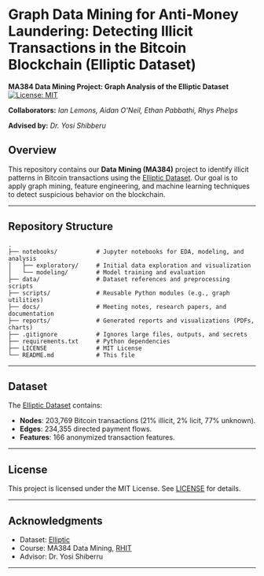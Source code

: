 # Graph Data Mining for Anti-Money Laundering: Detecting Illicit Transactions in the Bitcoin Blockchain (Elliptic Dataset) 

**MA384 Data Mining Project: Graph Analysis of the Elliptic Dataset**  
[![License: MIT](https://img.shields.io/badge/License-MIT-yellow.svg)](https://opensource.org/licenses/MIT)  

**Collaborators:** *Ian Lemons, Aidan O'Neil, Ethan Pabbathi, Rhys Phelps*

**Advised by:** *Dr. Yosi Shibberu*


## Overview  
This repository contains our **Data Mining (MA384)** project to identify illicit patterns in Bitcoin transactions using the [Elliptic Dataset](https://www.kaggle.com/ellipticco/elliptic-data-set). Our goal is to apply graph mining, feature engineering, and machine learning techniques to detect suspicious behavior on the blockchain.

---

## Repository Structure  
```
.
├── notebooks/           # Jupyter notebooks for EDA, modeling, and analysis
│   ├── exploratory/     # Initial data exploration and visualization
│   └── modeling/        # Model training and evaluation
├── data/                # Dataset references and preprocessing scripts
├── scripts/             # Reusable Python modules (e.g., graph utilities)
├── docs/                # Meeting notes, research papers, and documentation
├── reports/             # Generated reports and visualizations (PDFs, charts)
├── .gitignore           # Ignores large files, outputs, and secrets
├── requirements.txt     # Python dependencies
├── LICENSE              # MIT License
└── README.md            # This file
```
---

## Dataset  
The [Elliptic Dataset](https://www.kaggle.com/ellipticco/elliptic-data-set) contains:  
- **Nodes**: 203,769 Bitcoin transactions (21% illicit, 2% licit, 77% unknown).  
- **Edges**: 234,355 directed payment flows.  
- **Features**: 166 anonymized transaction features.  
---

## License  
This project is licensed under the MIT License. See [LICENSE](LICENSE) for details.  

---

## Acknowledgments  
- Dataset: [Elliptic](https://www.elliptic.co/)  
- Course: MA384 Data Mining, [RHIT](https://www.rose-hulman.edu) 
- Advisor: Dr. Yosi Shiberru  

---

